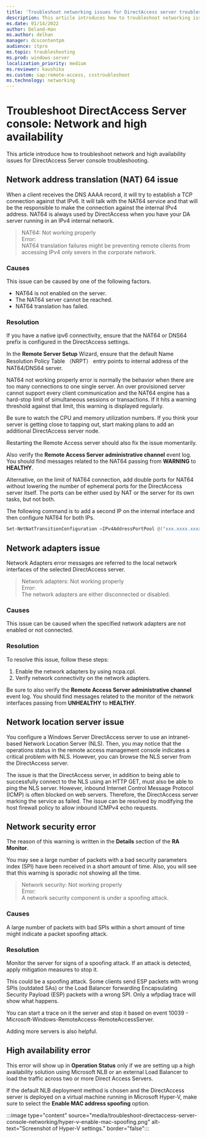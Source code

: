 ```yaml
---
title: 'Troubleshoot networking issues for DirectAccess server troubleshooting'
description: This article introduces how to troubleshoot networking issues for DirectAccess server troubleshooting.
ms.date: 01/14/2022
author: Deland-Han
ms.author: delhan
manager: dcscontentpm
audience: itpro
ms.topic: troubleshooting
ms.prod: windows-server
localization_priority: medium
ms.reviewer: kaushika
ms.custom: sap:remote-access, csstroubleshoot
ms.technology: networking
---
```

# Troubleshoot DirectAccess Server console: Network and high availability

This article introduce how to troubleshoot network and high availability issues for DirectAccess Server console troubleshooting.

## Network address translation (NAT) 64 issue

When a client receives the DNS AAAA record, it will try to establish a TCP connection against that IPv6. It will talk with the NAT64 service and that will be the responsible to make the connection against the internal IPv4 address. NAT64 is always used by DirectAccess when you have your DA server running in an IPv4 internal network.

> NAT64: Not working properly  
> Error:  
> NAT64 translation failures might be preventing remote clients from accessing IPv4 only severs in the corporate network.

### Causes

This issue can be caused by one of the following factors.

- NAT64 is not enabled on the server.
- The NAT64 server cannot be reached.
- NAT64 translation has failed.

### Resolution

If you have a native ipv6 connectivity, ensure that the NAT64 or DNS64 prefix is configured in the DirectAccess settings.

In the **Remote Server Setup** Wizard, ensure that the default Name Resolution Policy Table （NRPT） entry points to internal address of the NAT64/DNS64 server.

NAT64 not working properly error is normally the behavior when there are too many connections to one single server. An over provisioned server cannot support every client communication and the NAT64 engine has a hard-stop limit of simultaneous sessions or transactions. If it hits a warning threshold against that limit, this warning is displayed regularly.

Be sure to watch the CPU and memory utilization numbers. If you think your server is getting close to tapping out, start making plans to add an additional DirectAccess server node.

Restarting the Remote Access server should also fix the issue momentarily.

Also verify the **Remote Access Server administrative channel** event log. You should find messages related to the NAT64 passing from **WARNING** to **HEALTHY**.

Alternative, on the limit of NAT64 connection, add double ports for NAT64 without lowering the number of ephemeral ports for the DirectAccess server itself. The ports can be either used by NAT or the server for its own tasks, but not both. 

The following command is to add a second IP on the internal interface and then configure NAT64 for both IPs.

```powershell
Set-NetNatTransitionConfiguration –IPv4AddressPortPool @("xxx.xxxx.xxxx.xxxx, 10000-47000", "xxx.xxx.xxx.xxx, 10000-47000")
```

## Network adapters issue

Network Adapters error messages are referred to the local network interfaces of the selected DirectAccess server.

> Network adapters: Not working properly  
> Error:  
> The network adapters are either disconnected or disabled.

### Causes

This issue can be caused when the specified network adapters are not enabled or not connected.

### Resolution

To resolve this issue, follow these steps:

1. Enable the network adapters by using ncpa.cpl.
2. Verify network connectivity on the network adapters.
  
Be sure to also verify the **Remote Access Server administrative channel** event log. You should find messages related to the monitor of the network interfaces passing from **UNHEALTHY** to **HEALTHY**.

## Network location server issue

You configure a Windows Server DirectAccess server to use an intranet-based Network Location Server (NLS). Then, you may notice that the operations status in the remote access management console indicates a critical problem with NLS. However, you can browse the NLS server from the DirectAccess server.

The issue is that the DirectAccess server, in addition to being able to successfully connect to the NLS using an HTTP GET, must also be able to ping the NLS server. However, inbound Internet Control Message Protocol (ICMP) is often blocked on web servers. Therefore, the DirectAccess server marking the service as failed. The issue can be resolved by modifying the host firewall policy to allow inbound ICMPv4 echo requests.

## Network security error

The reason of this warning is written in the **Details** section of the **RA Monitor**.

You may see a large number of packets with a bad security parameters index (SPI) have been received in a short amount of time. Also, you will see that this warning is sporadic not showing all the time.

> Network security: Not working properly  
> Error:  
> A network security component is under a spoofing attack.

### Causes

A large number of packets with bad SPIs within a short amount of time might indicate a packet spoofing attack.

### Resolution

Monitor the server for signs of a spoofing attack. If an attack is detected, apply mitigation measures to stop it.

This could be a spoofing attack. Some clients send ESP packets with wrong SPIs (outdated SAs) or the Load Balancer forwarding Encapsulating Security Payload (ESP) packets with a wrong SPI. Only a wfpdiag trace will show what happens.

You can start a trace on it the server and stop it based on event 10039 - Microsoft-Windows-RemoteAccess-RemoteAccessServer.

Adding more servers is also helpful.

## High availability error

This error will show up in **Operation Status** only if we are setting up a high availability solution using Microsoft NLB or an external Load Balancer to load the traffic across two or more Direct Access Servers.

If the default NLB deployment method is chosen and the DirectAccess server is deployed on a virtual machine running in Microsoft Hyper-V, make sure to select the **Enable MAC address spoofing** option.

:::image type="content" source="media/troubleshoot-directaccess-server-console-networking/hyper-v-enable-mac-spoofing.png" alt-text="Screenshot of Hyper-V settings." border="false":::
